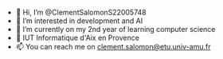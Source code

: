 - 👋 Hi, I’m @ClementSalomonS22005748
- 👀 I’m interested in development and AI
- 🌱 I’m currently on my 2nd year of learning computer science
- 🏫 IUT Informatique d'Aix en Provence
- 📫 You can reach me on clement.salomon@etu.univ-amu.fr

<!---
Clement-RKG/Clement-RKG is a ✨ special ✨ repository because its `README.md` (this file) appears on your GitHub profile.
You can click the Preview link to take a look at your changes.
--->
